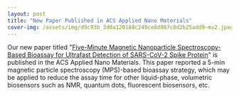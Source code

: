 ```yaml
---
layout: post
title: "New Paper Published in ACS Applied Nano Materials"
cover-img: /assets/img/d9c93b_3d0a120188c249ce8d987c8d2b25add9~mv2.jpeg
---
```

Our new paper titled "[Five-Minute Magnetic Nanoparticle Spectroscopy-Based Bioassay for Ultrafast Detection of SARS-CoV-2 Spike Protein](https://pubs.acs.org/doi/full/10.1021/acsanm.2c05237)" is published in the ACS Applied Nano Materials. This paper reported a 5-min magnetic particle spectroscopy (MPS)-based bioassay strategy, which may be applied to reduce the assay time for other liquid-phase, volumetric biosensors such as NMR, quantum dots, fluorescent biosensors, etc.